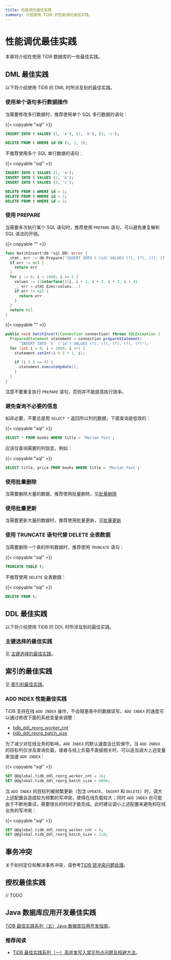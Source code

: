 ```yaml
---
title: 性能调优最佳实践
summary: 介绍使用 TiDB 的性能调优最佳实践。
---
```


# 性能调优最佳实践

本章将介绍在使用 TiDB 数据库的一些最佳实践。

## DML 最佳实践

以下将介绍使用 TiDB 的 DML 时所涉及到的最佳实践。

### 使用单个语句多行数据操作

当需要修改多行数据时，推荐使用单个 SQL 多行数据的语句：

{{< copyable "sql" >}}

```sql
INSERT INTO t VALUES (1, 'a'), (2, 'b'), (3, 'c');

DELETE FROM t WHERE id IN (1, 2, 3);
```

不推荐使用多个 SQL 单行数据的语句：

{{< copyable "sql" >}}

```sql
INSERT INTO t VALUES (1, 'a');
INSERT INTO t VALUES (2, 'b');
INSERT INTO t VALUES (3, 'c');

DELETE FROM t WHERE id = 1;
DELETE FROM t WHERE id = 2;
DELETE FROM t WHERE id = 3;
```

### 使用 PREPARE

当需要多次执行某个 SQL 语句时，推荐使用 `PREPARE` 语句，可以避免重复解析 SQL 语法的开销。

<SimpleTab>
<div label="Golang">

{{< copyable "" >}}

```go
func BatchInsert(db *sql.DB) error {
  stmt, err := db.Prepare("INSERT INTO t (id) VALUES (?), (?), (?), (?), (?)")
  if err != nil {
    return err
  }
  for i := 0; i < 1000; i += 5 {
    values := []interface{}{i, i + 1, i + 2, i + 3, i + 4}
    _, err = stmt.Exec(values...)
    if err != nil {
      return err
    }
  }
  return nil
}
```

</div>

<div label="Java">

{{< copyable "" >}}

```java
public void batchInsert(Connection connection) throws SQLException {
  PreparedStatement statement = connection.prepareStatement(
      "INSERT INTO `t` (`id`) VALUES (?), (?), (?), (?), (?)");
  for (int i = 0; i < 1000; i ++) {
    statement.setInt(i % 5 + 1, i);

    if (i % 5 == 4) {
      statement.executeUpdate();
    }
  }
}
```

</div>
</SimpleTab>

注意不要重复执行 `PREPARE` 语句，否则并不能提高执行效率。

### 避免查询不必要的信息

如非必要，不要总是用 `SELECT *` 返回所以列的数据，下面查询是低效的：

{{< copyable "sql" >}}

```sql
SELECT * FROM books WHERE title = 'Marian Yost';
```

应该仅查询需要的列信息，例如：

{{< copyable "sql" >}}

```sql
SELECT title, price FROM books WHERE title = 'Marian Yost';
```

### 使用批量删除

当需要删除大量的数据，推荐使用批量删除，见[批量删除](/develop/delete-data.md#批量删除)

### 使用批量更新

当需要更新大量的数据时，推荐使用批量更新，见[批量更新](/develop/update-data.md#批量更新)

### 使用 TRUNCATE 语句代替 DELETE 全表数据

当需要删除一个表的所有数据时，推荐使用 `TRUNCATE` 语句：

{{< copyable "sql" >}}

```sql
TRUNCATE TABLE t;
```

不推荐使用 `DELETE` 全表数据：

{{< copyable "sql" >}}

```sql
DELETE FROM t;
```

## DDL 最佳实践

以下将介绍使用 TiDB 的 DDL 时所涉及到的最佳实践。

### 主键选择的最佳实践

见 [主键选择的最佳实践](/develop/create-table.md#主键选择的最佳实践)。

## 索引的最佳实践

见 [索引的最佳实践](/develop/index-best-practice.md)。

### ADD INDEX 性能最佳实践

TiDB 支持在线 `ADD INDEX` 操作，不会阻塞表中的数据读写。`ADD INDEX` 的速度可以通过修改下面的系统变量来调整：

- [tidb_ddl_reorg_worker_cnt](/system-variables#tidb_ddl_reorg_worker_cnt)
- [tidb_ddl_reorg_batch_size](/system-variables#tidb_ddl_reorg_batch_size)

为了减少对在线业务的影响，`ADD INDEX` 的默认速度会比较保守。当 `ADD INDEX` 的目标列仅涉及查询负载，或者与线上负载不直接相关时，可以适当调大上述变量来加速 `ADD INDEX`：

{{< copyable "sql" >}}

```sql
SET @@global.tidb_ddl_reorg_worker_cnt = 16;
SET @@global.tidb_ddl_reorg_batch_size = 4096;
```

当 `ADD INDEX` 的目标列被频繁更新（包含 `UPDATE`、`INSERT` 和 `DELETE`）时，调大上述配置会造成较为频繁的写冲突，使得在线负载较大；同时 `ADD INDEX` 也可能由于不断地重试，需要很长的时间才能完成。此时建议调小上述配置来避免和在线业务的写冲突：

{{< copyable "sql" >}}

```sql
SET @@global.tidb_ddl_reorg_worker_cnt = 4;
SET @@global.tidb_ddl_reorg_batch_size = 128;
```

## 事务冲突

关于如何定位和解决事务冲突，请参考[TiDB 锁冲突问题处理](/troubleshoot-lock-conflicts)。

## 授权最佳实践

// TODO

## Java 数据库应用开发最佳实践

[TiDB 最佳实践系列（五）Java 数据库应用开发指南](https://pingcap.com/zh/blog/best-practice-java)。

### 推荐阅读

- [TiDB 最佳实践系列（一）高并发写入常见热点问题及规避方法](https://pingcap.com/zh/blog/tidb-in-high-concurrency-scenarios)。
